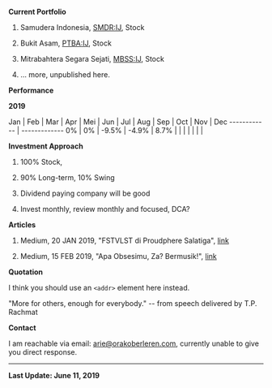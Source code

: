 **Current Portfolio**

1. Samudera Indonesia, [SMDR:IJ](https://www.bloomberg.com/quote/SMDR:IJ), Stock

2. Bukit Asam, [PTBA:IJ](https://www.bloomberg.com/quote/PTBA:IJ), Stock

3. Mitrabahtera Segara Sejati, [MBSS:IJ](https://www.bloomberg.com/quote/MBSS:IJ), Stock

4. ... more, unpublished here.

**Performance**

**2019**

Jan | Feb | Mar | Apr | Mei | Jun | Jul | Aug | Sep | Oct | Nov | Dec
------------ | -------------
0% | 0% | -9.5% | -4.9% | 8.7% | | | | | | |

**Investment Approach**

1. 100% Stock,

2. 90% Long-term, 10% Swing

3. Dividend paying company will be good

4. Invest monthly, review monthly and focused, DCA?

**Articles**

1. Medium, 20 JAN 2019, "FSTVLST di Proudphere Salatiga", [link](https://medium.com/@orakoberleren/fstvlst-di-proudphere-salatiga-78256295d60c)

2. Medium, 15 FEB 2019, "Apa Obsesimu, Za? Bermusik!", [link](https://medium.com/@orakoberleren/apa-obsesimu-za-bermusik-e42c997f77f9)

**Quotation**

I think you should use an
`<addr>` element here instead.

"More for others, enough for everybody." -- from speech delivered by T.P. Rachmat

**Contact**

I am reachable via email: [arie@orakoberleren.com](mailto:arie@orakoberleren.com), currently unable to give you direct response.

---

**Last Update: June 11, 2019**




